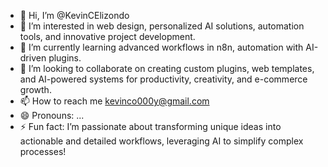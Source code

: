 - 👋 Hi, I’m @KevinCElizondo
- 👀 I’m interested in web design, personalized AI solutions, automation tools, and innovative project development.
- 🌱 I’m currently learning advanced workflows in n8n, automation with AI-driven plugins.
- 💞️ I’m looking to collaborate on creating custom plugins, web templates, and AI-powered systems for productivity, creativity, and e-commerce growth.
- 📫 How to reach me kevinco000y@gmail.com
- 😄 Pronouns: ...
- ⚡ Fun fact: I’m passionate about transforming unique ideas into actionable and detailed workflows, leveraging AI to simplify complex processes!

<!---
KevinCElizondo/KevinCElizondo is a ✨ special ✨ repository because its `README.md` (this file) appears on your GitHub profile.
You can click the Preview link to take a look at your changes.
--->
